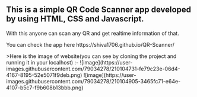 <h2>This is a simple QR Code Scanner app developed by using HTML, CSS and Javascript.</h2>

With this anyone can scan any QR and get realtime information of that.
<p>You can check the app here https://shiva1706.github.io/QR-Scanner/</p>
>Here is the image of website(you can see by cloning the project and running it in your localhost) :-
![image](https://user-images.githubusercontent.com/79034278/210104731-fe79c23e-06d4-4167-8195-52e5071f9deb.png)
![image](https://user-images.githubusercontent.com/79034278/210104905-3465fc71-e64e-4107-b5c7-f9b608b13bbb.png)
